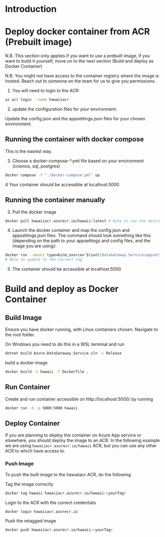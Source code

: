 # Introduction

# Deploy docker container from ACR (Prebuilt image)
N.B. This section only applies if you want to use a prebuilt image, if you want to build it yourself, move on to the next section (Build and deploy as Docker Container)

N.B. You might not have access to the container registry where the image is hosted. Reach out to someone on the team for us to give you permissions.

1. You will need to login to the ACR:

```bash
az acr login --name hawaiiacr
```

2. update the configuration files for your environment:

Update the config.json and the appsettings.json files for your chosen environment.

## Running the container with docker compose
This is the easiest way.

3. Choose a docker-compose-*.yml file based on your environment (cosmos, sql, postgres)


```bash
docker compose -f "./docker-compose.yml" up
```

4 Your container should be accessible at localhost:5000

## Running the container manually

3. Pull the docker image

```bash
docker pull hawaiiacr.azurecr.io/hawaii:latest # Note to use the desired tag here.
```

4. Launch the docker container and map the config.json and appsettings.json files. The command should look something like this (depending on the path to your appsettings and config files, and the image you are using):

```bash
docker run --mount type=bind,source="$(pwd)\DataGateway.Service\appsettings.json",target="/App/appsettings.json" --mount type=bind,source="$(pwd)\DataGateway.Service\config.json",target="/App/config.json" -d -p 5000:5000 hawaiiacr.azurecr.io/hawaii:latest
# Note to update to the correct tag
```

5. The container should be accessible at localhost:5000

# Build and deploy as Docker Container

## Build Image

Ensure you have docker running, with Linux containers chosen.
Navigate to the root folder.

On Windows you need to do this in a WSL terminal and run

```bash
dotnet build Azure.DataGateway.Service.sln -c Release
```

build a docker image

```bash
docker build -t hawaii -f Dockerfile .
```

## Run Container

Create and run container accessible on http://localhost:5000/ by running

```bash
docker run -d -p 5000:5000 hawaii
```

## Deploy Container

If you are planning to deploy the container on Azure App service or elsewhere, you should deploy the image to an ACR.
In the following example we are using `hawaiiacr.azurecr.io/hawaii` ACR, but you can use any other ACR to which have access to.

### Push Image

To push the built image to the hawaiiacr ACR, do the following

Tag the image correctly

```bash
docker tag hawaii hawaiiacr.azurecr.io/hawaii:<yourTag>
```

Login to the ACR with the correct credentials

```bash
docker login hawaiiacr.azurecr.io
```

Push the retagged image

```bash
docker push hawaiiacr.azurecr.io/hawaii:<yourTag>
```

